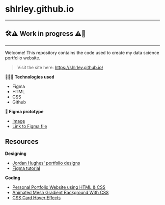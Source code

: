 # shlrley.github.io

---

## 🛠⚠️ Work in progress ⚠️🔨

---

Welcome! This repository contains the code used to create my data science portfolio website.

> Visit the site here: https://shlrley.github.io/

**👩🏻‍💻 Technologies used**

- Figma 
- HTML
- CSS
- Github

**🎨 Figma prototype** 

- [Image](/figma/portfolio.png)
- [Link to Figma file](https://www.figma.com/file/ycticRl2B35emC3J9j3VRU/Portfolio?type=design&mode=design&t=AaVquvSwJYlV1VfH-1)

## Resources 

**Designing**

- [Jordan Hughes' portfolio designs](https://webflow.com/made-in-webflow/website/Indi-Harris-one-page-personal-site)
- [Figma tutorial](https://www.youtube.com/watch?v=HZuk6Wkx_Eg)

**Coding**

- [Personal Portfolio Website using HTML & CSS](https://www.youtube.com/watch?v=RroDdybvu5s)
- [Animated Mesh Gradient Background With CSS](https://www.youtube.com/watch?v=chBbP1Z6eEQ)
- [CSS Card Hover Effects](https://www.youtube.com/watch?v=6-QoF1qY9Bw)
